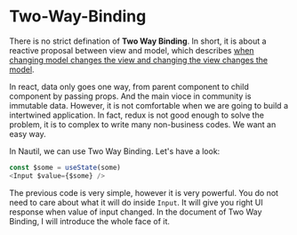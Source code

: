 # Two-Way-Binding

There is no strict defination of **Two Way Binding**. In short, it is about a reactive proposal between view and model, which describes [when changing model changes the view and changing the view changes the model](https://medium.com/front-end-weekly/what-is-2-way-data-binding-44dd8082e48e).

In react, data only goes one way, from parent component to child component by passing props. And the main vioce in community is immutable data. However, it is not comfortable when we are going to build a intertwined application. In fact, redux is not good enough to solve the problem, it is to complex to write many non-business codes. We want an easy way.

In Nautil, we can use Two Way Binding. Let's have a look:

```js
const $some = useState(some)
<Input $value={$some} />
```

The previous code is very simple, however it is very powerful. You do not need to care about what it will do inside `Input`. It will give you right UI response when value of input changed. In the document of Two Way Binding, I will introduce the whole face of it.

